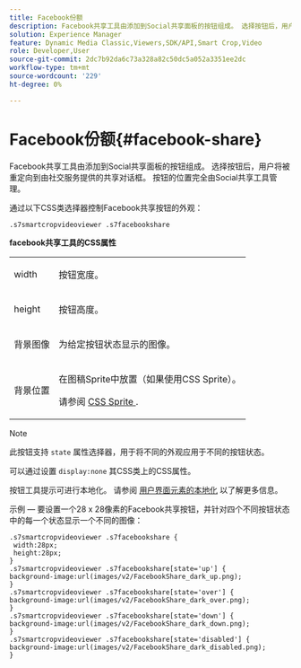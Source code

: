 ```yaml
---
title: Facebook份额
description: Facebook共享工具由添加到Social共享面板的按钮组成。 选择按钮后，用户将被重定向到由社交服务提供的共享对话框。 按钮的位置完全由Social共享工具管理。
solution: Experience Manager
feature: Dynamic Media Classic,Viewers,SDK/API,Smart Crop,Video
role: Developer,User
source-git-commit: 2dc7b92da6c73a328a82c50dc5a052a3351ee2dc
workflow-type: tm+mt
source-wordcount: '229'
ht-degree: 0%

---
```


# Facebook份额{#facebook-share}

Facebook共享工具由添加到Social共享面板的按钮组成。 选择按钮后，用户将被重定向到由社交服务提供的共享对话框。 按钮的位置完全由Social共享工具管理。

<!--<a id="section_ADDF98E91AF24F618289D1682A5FB13A"></a>-->

通过以下CSS类选择器控制Facebook共享按钮的外观：

```
.s7smartcropvideoviewer .s7facebookshare
```

**facebook共享工具的CSS属性**

<table id="table_C48C56E696304C9BAFEE71BA9EA9A174"> 
 <tbody> 
  <tr> 
   <td colname="col1"> <p> <span class="codeph"> width </span> </p> </td> 
   <td colname="col2"> <p>按钮宽度。 </p> </td> 
  </tr> 
  <tr> 
   <td colname="col1"> <p> <span class="codeph"> height </span> </p> </td> 
   <td colname="col2"> <p>按钮高度。 </p> </td> 
  </tr> 
  <tr> 
   <td colname="col1"> <p> <span class="codeph"> 背景图像 </span> </p> </td> 
   <td colname="col2"> <p> 为给定按钮状态显示的图像。 </p> </td> 
  </tr> 
  <tr> 
   <td colname="col1"> <p> <span class="codeph"> 背景位置 </span> </p> </td> 
   <td colname="col2"> <p> 在图稿Sprite中放置（如果使用CSS Sprite）。 </p> <p>请参阅 <a href="../../../c-html5-aem-asset-viewers/c-html5-aem-smartcropvideo/c-html5-aem-smartcropvideo-viewer-customizingviewer/c-html5-aem-smartcropvideo-customizingviewer.md#section-9b6d8d601cb441d08214dada7bb4eddc" format="dita" scope="local"> CSS Sprite </a>. </p> </td> 
  </tr> 
 </tbody> 
</table>

>[!NOTE]
>
>此按钮支持 `state` 属性选择器，用于将不同的外观应用于不同的按钮状态。

可以通过设置 `display:none` 其CSS类上的CSS属性。

按钮工具提示可进行本地化。 请参阅 [用户界面元素的本地化](../../../c-html5-aem-asset-viewers/c-html5-aem-smartcropvideo/r-html5-aem-smartcropvideo-viewer-localization.md#concept-1d5ca2d8480f4064a51eddba13940aad) 以了解更多信息。

示例 — 要设置一个28 x 28像素的Facebook共享按钮，并针对四个不同按钮状态中的每一个状态显示一个不同的图像：

```
.s7smartcropvideoviewer .s7facebookshare { 
 width:28px; 
 height:28px; 
} 
.s7smartcropvideoviewer .s7facebookshare[state='up'] { 
background-image:url(images/v2/FacebookShare_dark_up.png); 
} 
.s7smartcropvideoviewer .s7facebookshare[state='over'] { 
background-image:url(images/v2/FacebookShare_dark_over.png); 
} 
.s7smartcropvideoviewer .s7facebookshare[state='down'] { 
background-image:url(images/v2/FacebookShare_dark_down.png); 
} 
.s7smartcropvideoviewer .s7facebookshare[state='disabled'] { 
background-image:url(images/v2/FacebookShare_dark_disabled.png); 
}
```
